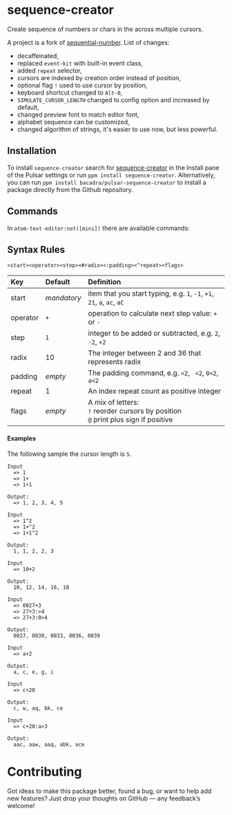 # sequence-creator

Create sequence of numbers or chars in the across multiple cursors.

A project is a fork of [sequential-number](https://github.com/bacadra/sequential-number/issues). List of changes:
- decaffeinated,
- replaced `event-kit` with built-in event class,
- added `repeat` selector,
- cursors are indexed by creation order instead of position,
- optional flag `!` used to use cursor by position,
- keyboard shortcut changed to `Alt-0`,
- `SIMULATE_CURSOR_LENGTH` changed to config option and increased by default,
- changed preview font to match editor font,
- alphabet sequence can be customized,
- changed algorithm of strings, it's easier to use now, but less powerful.

## Installation

To install `sequence-creator` search for [sequence-creator](https://web.pulsar-edit.dev/packages/sequence-creator) in the Install pane of the Pulsar settings or run `ppm install sequence-creator`. Alternatively, you can run `ppm install bacadra/pulsar-sequence-creator` to install a package directly from the Github repository.

## Commands

In `atom-text-editor:not([mini])` there are available commands:


## Syntax Rules

```
<start><operator><step><#radix><:padding><^repeat><flags>
```

| Key | Default | Definition |
| :- | :- | :- |
| start | _mandatory_ | item that you start typing, e.g. `1`, `-1`, `+1`, `21`, `a`, `ac`, `aC` |
| operator | `+` | operation to calculate next step value: `+` or `-` |
| step | `1` | integer to be added or subtracted, e.g. `2`, `-2`, `+2` |
| radix | 10 | The integer between 2 and 36 that represents radix |
| padding | _empty_ | The padding command, e.g. `<2`, ` <2`, `0<2`, `a<2` |
| repeat | 1 | An index repeat count as positive integer |
| flags | _empty_ | A mix of letters:<br/>`!` reorder cursors by position<br/>`@` print plus sign if positive |

#### Examples

The following sample the cursor length is `5`.

```
Input
  => 1
  => 1+
  => 1+1

Output:
  => 1, 2, 3, 4, 5

Input
  => 1^2
  => 1+^2
  => 1+1^2

Output:
  1, 1, 2, 2, 3

Input
  => 10+2

Output:
  10, 12, 14, 16, 18

Input
  => 0027+3
  => 27+3:>4
  => 27+3:0>4

Output:
  0027, 0030, 0033, 0036, 0039

Input
  => a+2

Output:
  a, c, e, g, i

Input
  => c+20

Output:
  c, w, aq, bk, ce

Input
  => c+20:a>3

Output:
  aac, aaw, aaq, abk, ace
```

# Contributing

Got ideas to make this package better, found a bug, or want to help add new features? Just drop your thoughts on GitHub — any feedback’s welcome!
